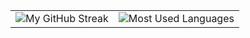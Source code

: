 <div align="center">
 <table>
  <tr>
    <td>
      <img src="https://streak-stats.demolab.com/?user=Sthuthi11&theme=algolia&hide_border=true" alt="My GitHub Streak" />
    </td>
    <td>
      <img src="https://github-readme-stats.vercel.app/api/top-langs/?username=Sthuthi11&hide=html&hide_border=true&layout=compact&langs_count=8&theme=algolia" alt="Most Used Languages">
    </td>
  </tr>
 </table>
</div>
